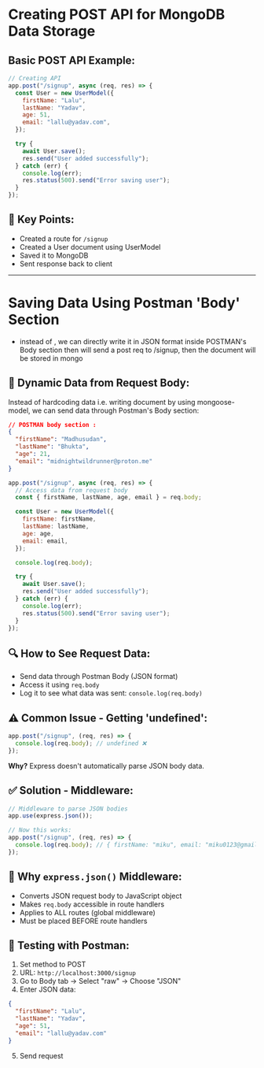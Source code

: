 # Creating POST API for MongoDB Data Storage

## Basic POST API Example:

```js
// Creating API
app.post("/signup", async (req, res) => {
  const User = new UserModel({
    firstName: "Lalu",
    lastName: "Yadav",
    age: 51,
    email: "lallu@yadav.com",
  });

  try {
    await User.save();
    res.send("User added successfully");
  } catch (err) {
    console.log(err);
    res.status(500).send("Error saving user");
  }
});
```

## 🎯 Key Points:

- Created a route for `/signup`
- Created a User document using UserModel
- Saved it to MongoDB
- Sent response back to client

---

# Saving Data Using Postman 'Body' Section

- instead of , we can directly write it in JSON format inside POSTMAN's Body section then will send a post req to /signup, then the document will be stored in mongo

## 🚀 Dynamic Data from Request Body:

Instead of hardcoding data i.e. writing document by using mongoose-model, we can send data through Postman's Body section:

```json
// POSTMAN body section :
{
  "firstName": "Madhusudan",
  "lastName": "Bhukta",
  "age": 21,
  "email": "midnightwildrunner@proton.me"
}
```

```js
app.post("/signup", async (req, res) => {
  // Access data from request body
  const { firstName, lastName, age, email } = req.body;

  const User = new UserModel({
    firstName: firstName,
    lastName: lastName,
    age: age,
    email: email,
  });

  console.log(req.body);

  try {
    await User.save();
    res.send("User added successfully");
  } catch (err) {
    console.log(err);
    res.status(500).send("Error saving user");
  }
});
```

## 🔍 How to See Request Data:

- Send data through Postman Body (JSON format)
- Access it using `req.body`
- Log it to see what data was sent: `console.log(req.body)`

## ⚠️ Common Issue - Getting 'undefined':

```js
app.post("/signup", (req, res) => {
  console.log(req.body); // undefined ❌
});
```

**Why?** Express doesn't automatically parse JSON body data.

## ✅ Solution - Middleware:

```js
// Middleware to parse JSON bodies
app.use(express.json());

// Now this works:
app.post("/signup", (req, res) => {
  console.log(req.body); // { firstName: "miku", email: "miku0123@gmail.com" } ✅
});
```

## 🎯 Why `express.json()` Middleware:

- Converts JSON request body to JavaScript object
- Makes `req.body` accessible in route handlers
- Applies to ALL routes (global middleware)
- Must be placed BEFORE route handlers

## 🧪 Testing with Postman:

1. Set method to POST
2. URL: `http://localhost:3000/signup`
3. Go to Body tab → Select "raw" → Choose "JSON"
4. Enter JSON data:

```json
{
  "firstName": "Lalu",
  "lastName": "Yadav",
  "age": 51,
  "email": "lallu@yadav.com"
}
```

5. Send request
